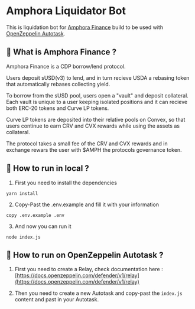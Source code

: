 # Amphora Liquidator Bot


This is liquidation bot for [Amphora Finance](https://amphorafinance.com/) build to be used with [OpenZeppelin Autotask](https://docs.openzeppelin.com/defender/v1/autotasks).


## 🏺 What is Amphora Finance ? 
Amphora Finance  is a CDP borrow/lend protocol.

Users deposit sUSD(v3) to lend, and in turn recieve USDA a rebasing token that automatically rebases collecting yield.

To borrow from the sUSD pool, users open a "vault" and deposit collateral. Each vault is unique to a user keeping isolated positions and it can recieve both ERC-20 tokens and Curve LP tokens.

Curve LP tokens are deposited into their relative pools on Convex, so that users continue to earn CRV and CVX rewards while using the assets as collateral.

The protocol takes a small fee of the CRV and CVX rewards and in exchange rewars the user with $AMPH the protocols governance token.

## 📍  How to run in local ?

1. First you need to install the dependencies

```yarn
yarn install
```

2. Copy-Past the .env.example and fill it with your information

```shell
copy .env.example .env
```

3. And now you can run it

```shell
node index.js
```

## 🤖  How to run on OpenZeppelin Autotask ?

1. First you need to create a Relay, check documentation here : [https://docs.openzeppelin.com/defender/v1/relay](https://docs.openzeppelin.com/defender/v1/relay)

2. Then you need to create a new Autotask and copy-past the `index.js` content and past in your Autotask.